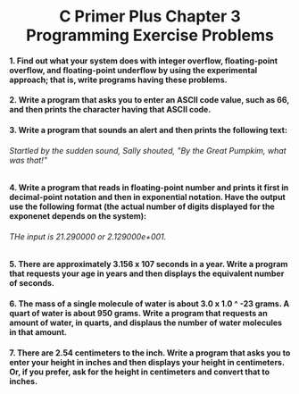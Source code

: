 # <center> C Primer Plus Chapter 3 Programming Exercise Problems

#### 1. Find out what your system does with integer overflow, floating-point overflow, and floating-point underflow by using the experimental approach; that is, write programs having these problems.

#### 2. Write a program that asks you to enter an ASCII code value, such as 66, and then prints the character having that ASCII code.

#### 3. Write a program that sounds an alert and then prints the following text:

###### Startled by the sudden sound, Sally shouted, "By the Great Pumpkim, what was that!"

#### 4. Write a program that reads in floating-point number and prints it first in decimal-point notation and then in exponential notation. Have the output use the following format (the actual number of digits displayed for the exponenet depends on the system):

###### THe input is 21.290000 or 2.129000e+001.

#### 5. There are approximately 3.156 x 107 seconds in a year. Write a program that requests your age in years and then displays the equivalent number of seconds.

#### 6. The mass of a single molecule of water is about 3.0 x 1.0 ^ -23 grams. A quart of water is about 950 grams. Write a program that requests an amount of water, in quarts, and displaus the number of water molecules in that amount. 

#### 7. There are 2.54 centimeters to the inch. Write a program that asks you to enter your height in inches and then displays your height in centimeters. Or, if you prefer, ask for the height in centimeters and convert that to inches. 
